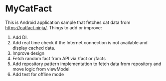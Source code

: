 # MyCatFact
This is Android application sample that fetches cat data from https://catfact.ninja/.
Things to add or improve:
1. Add DI.
2. Add real time check if the Internet connection is not available and display cached data.
3. Improve design
4. Fetch random fact from API via /fact or /facts
5. Add repository pattern implementation to fetch data from repository and move logic from viewModel
6. Add test for offline mode

